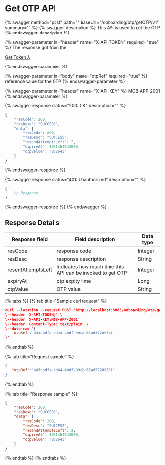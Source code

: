 # Get OTP API

{% swagger method="post" path="" baseUrl="<domain>/onboarding/otp/getOTP/v1" summary="" %}
{% swagger-description %}
This API is used to get the OTP
{% endswagger-description %}

{% swagger-parameter in="header" name="X-API-TOKEN" required="true" %}
The response got from the 

[Get Token A](../../../../../../../../market-place/api-specification/version-1/get-token-api.md)


{% endswagger-parameter %}

{% swagger-parameter in="body" name="otpRef" required="true" %}
reference value for the OTP
{% endswagger-parameter %}

{% swagger-parameter in="header" name="X-API-KEY" %}
MOB-APP-2001
{% endswagger-parameter %}

{% swagger-response status="200: OK" description="" %}
```javascript
{
    "resCode": 200,
    "resDesc": "SUCCESS",
    "data": {
        "resCode": 200,
        "resDesc": "SUCCESS",
        "resendAttemptsLeft": 2,
        "expireAt": 1651464042000,
        "otpValue": "818643"
    }
}
```
{% endswagger-response %}

{% swagger-response status="401: Unauthorized" description="" %}
```javascript
{
    // Response
}
```
{% endswagger-response %}
{% endswagger %}

## Response Details

| Response field     | Field description                                          | Data type |
| ------------------ | ---------------------------------------------------------- | --------- |
| resCode            | response code                                              | Integer   |
| resDesc            | response description                                       | String    |
| resentAttemptsLeft | indicates how much time this API can be invoked to get OTP | Integer   |
| expiryAt           | otp expity time                                            | Long      |
| otpValue           | OTP value                                                  | String    |

{% tabs %}
{% tab title="Sample curl request" %}
```json
curl --location --request POST 'http://localhost:8083/onboarding/otp/getOTP/v1' \
\--header 'X-API-TOKEN;' \
\--header 'X-API-KEY:MOB-APP-2001'
\--header 'Content-Type: text/plain' \
\--data-raw '{
   "otpRef":"b43cbdfa-dd44-4bdf-99c2-65a657289501"
}'
```
{% endtab %}

{% tab title="Request sample" %}
```json
{
   "otpRef":"b43cbdfa-dd44-4bdf-99c2-65a657289501"
}
```
{% endtab %}

{% tab title="Response sample" %}
```json
{
    "resCode": 200,
    "resDesc": "SUCCESS",
    "data": {
        "resCode": 200,
        "resDesc": "SUCCESS",
        "resendAttemptsLeft": 2,
        "expireAt": 1651464042000,
        "otpValue": "818643"
    }
}
```
{% endtab %}
{% endtabs %}
